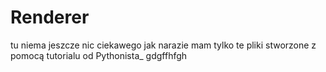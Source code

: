 # Renderer

tu niema jeszcze nic ciekawego jak narazie mam tylko te pliki stworzone z pomocą tutorialu od Pythonista\_
gdgffhfgh
